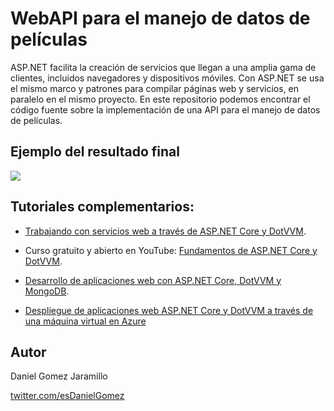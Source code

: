 # WebAPI para el manejo de datos de películas 

ASP.NET facilita la creación de servicios que llegan a una amplia gama de clientes, incluidos navegadores y dispositivos móviles. Con ASP.NET se usa el mismo marco y patrones para compilar páginas web y servicios, en paralelo en el mismo proyecto. En este repositorio podemos encontrar el código fuente sobre la implementación de una API para el manejo de datos de películas.

## Ejemplo del resultado final

![](https://i.ibb.co/PMkGsh3/EXE.png)

## Tutoriales complementarios:

+ [Trabajando con servicios web a través de ASP.NET Core y DotVVM](https://dev.to/dotvvm/trabajando-con-servicios-web-a-traves-de-asp-net-core-y-dotvvm-4c76).

+ Curso gratuito y abierto en YouTube: [Fundamentos de ASP.NET Core y DotVVM](http://bit.ly/cursoaspnetdotvvm).

+ [Desarrollo de aplicaciones web con ASP.NET Core, DotVVM y MongoDB](https://dev.to/dotvvm/desarrollo-de-aplicaciones-web-con-asp-net-core-dotvvm-y-mongodb-59pp).

+ [Despliegue de aplicaciones web ASP.NET Core y DotVVM a través de una máquina virtual en Azure](https://dev.to/dotvvm/despliegue-de-aplicaciones-web-asp-net-core-y-dotvvm-a-traves-de-una-maquina-virtual-en-azure-4g6)

## Autor

Daniel Gomez Jaramillo

[twitter.com/esDanielGomez](https://twitter.com/esDanielGomez)


